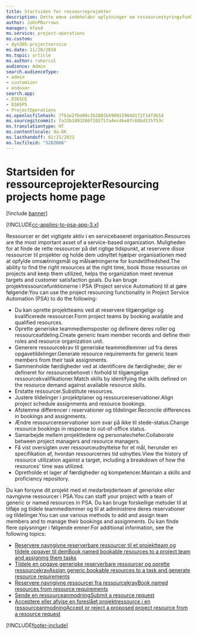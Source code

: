 ```yaml
---
title: Startsiden for ressourceprojekter
description: Dette emne indeholder oplysninger om ressourcestyringsfunktionerne i Project Service Automation (PSA) til Dynamics 365.
author: JohnPBurrows
manager: kfend
ms.service: project-operations
ms.custom:
- dyn365-projectservice
ms.date: 11/28/2018
ms.topic: article
ms.author: ruhercul
audience: Admin
search.audienceType:
- admin
- customizer
- enduser
search.app:
- D365CE
- D365PS
- ProjectOperations
ms.openlocfilehash: 7fb1e2fbe08c3b2885b690915904d172f14fdb54
ms.sourcegitcommit: fa32b1893286f20271fa4ec4be8fc68bd135f53c
ms.translationtype: HT
ms.contentlocale: da-DK
ms.lasthandoff: 02/15/2021
ms.locfileid: "5282866"
---
```

# <a name="resourcing-projects-home-page"></a><span data-ttu-id="cc2f1-103">Startsiden for ressourceprojekter</span><span class="sxs-lookup"><span data-stu-id="cc2f1-103">Resourcing projects home page</span></span>

[!include [banner](../includes/psa-now-project-operations.md)]

[!INCLUDE[cc-applies-to-psa-app-3.x](../includes/cc-applies-to-psa-app-3x.md)]

<span data-ttu-id="cc2f1-104">Ressourcer er det vigtigste aktiv i en servicebaseret organisation.</span><span class="sxs-lookup"><span data-stu-id="cc2f1-104">Resources are the most important asset of a service-based organization.</span></span> <span data-ttu-id="cc2f1-105">Muligheden for at finde de rette ressourcer på det rigtige tidspunkt, at reservere disse ressourcer til projekter og holde dem udnyttet hjælper organisationen med at opfylde omsætningsmål og målsætningerne for kundetilfredshed.</span><span class="sxs-lookup"><span data-stu-id="cc2f1-105">The ability to find the right resources at the right time, book those resources on projects and keep them utilized, helps the organization meet revenue targets and customer satisfaction goals.</span></span> <span data-ttu-id="cc2f1-106">Du kan bruge projektressourcefunktionerne i PSA (Project service Automation) til at gøre følgende:</span><span class="sxs-lookup"><span data-stu-id="cc2f1-106">You can use the project resourcing functionality in Project Service Automation (PSA) to do the following:</span></span>

- <span data-ttu-id="cc2f1-107">Du kan oprette projektteams ved at reservere tilgængelige og kvalificerede ressourcer.</span><span class="sxs-lookup"><span data-stu-id="cc2f1-107">Form project teams by booking available and qualified resources.</span></span>
- <span data-ttu-id="cc2f1-108">Oprette generiske teammedlemsposter og definere deres roller og ressourceafdeling.</span><span class="sxs-lookup"><span data-stu-id="cc2f1-108">Create generic team member records and define their roles and resource organization unit.</span></span>
- <span data-ttu-id="cc2f1-109">Generere ressourcekrav til generiske teammedlemmer ud fra deres opgavetildelinger.</span><span class="sxs-lookup"><span data-stu-id="cc2f1-109">Generate resource requirements for generic team members from their task assignments.</span></span>
- <span data-ttu-id="cc2f1-110">Sammenholde færdigheder ved at identificere de færdigheder, der er defineret for ressourcebehovet i forhold til tilgængelige ressourcekvalifikationer.</span><span class="sxs-lookup"><span data-stu-id="cc2f1-110">Match skills by identifying the skills defined on the resource demand against available resource skills.</span></span>
- <span data-ttu-id="cc2f1-111">Erstatte ressourcer.</span><span class="sxs-lookup"><span data-stu-id="cc2f1-111">Substitute resources.</span></span>
- <span data-ttu-id="cc2f1-112">Justere tildelinger i projektplaner og ressourcereservationer.</span><span class="sxs-lookup"><span data-stu-id="cc2f1-112">Align project schedule assignments and resource bookings.</span></span>
- <span data-ttu-id="cc2f1-113">Afstemme differencer i reservationer og tildelinger.</span><span class="sxs-lookup"><span data-stu-id="cc2f1-113">Reconcile differences in bookings and assignments.</span></span>
- <span data-ttu-id="cc2f1-114">Ændre ressourcereservationer som svar på ikke til stede-status.</span><span class="sxs-lookup"><span data-stu-id="cc2f1-114">Change resource bookings in response to out-of-office status.</span></span>
- <span data-ttu-id="cc2f1-115">Samarbejde mellem projektledere og personalechefer.</span><span class="sxs-lookup"><span data-stu-id="cc2f1-115">Collaborate between project managers and resource managers.</span></span>
- <span data-ttu-id="cc2f1-116">Få vist oversigten over ressourceudnyttelse for et mål, herunder en specifikation af, hvordan ressourcernes tid udnyttes.</span><span class="sxs-lookup"><span data-stu-id="cc2f1-116">View the history of resource utilization against a target, including a breakdown of how the resources' time was utilized.</span></span>
- <span data-ttu-id="cc2f1-117">Opretholde et lager af færdigheder og kompetencer.</span><span class="sxs-lookup"><span data-stu-id="cc2f1-117">Maintain a skills and proficiency repository.</span></span>


<span data-ttu-id="cc2f1-118">Du kan forsyne dit projekt med et medarbejderteam af generiske eller navngivne ressourcer i PSA.</span><span class="sxs-lookup"><span data-stu-id="cc2f1-118">You can staff your project with a team of generic or named resources in PSA.</span></span> <span data-ttu-id="cc2f1-119">Du kan bruge forskellige metoder til at tilføje og tildele teammedlemmer og til at administrere deres reservationer og tildelinger.</span><span class="sxs-lookup"><span data-stu-id="cc2f1-119">You can use various methods to add and assign team members and to manage their bookings and assignments.</span></span> <span data-ttu-id="cc2f1-120">Du kan finde flere oplysninger i følgende emner:</span><span class="sxs-lookup"><span data-stu-id="cc2f1-120">For additional information, see the following topics:</span></span>

- [<span data-ttu-id="cc2f1-121">Reservere navngivne reserverbare ressourcer til et projektteam og tildele opgaver til dem</span><span class="sxs-lookup"><span data-stu-id="cc2f1-121">Book named bookable resources to a project team and assigning them tasks</span></span>](assign-named-bookable-resource.md)
- [<span data-ttu-id="cc2f1-122">Tildele en opgave generiske reserverbare ressourcer og oprette ressourcekrav</span><span class="sxs-lookup"><span data-stu-id="cc2f1-122">Assign generic bookable resources to a task and generate resource requirements</span></span>](assign-generic-bookable-resource.md)
- [<span data-ttu-id="cc2f1-123">Reservere navngivne ressourcer fra ressourcekrav</span><span class="sxs-lookup"><span data-stu-id="cc2f1-123">Book named resources from resource requirements</span></span>](book-named-resource.md)
- [<span data-ttu-id="cc2f1-124">Sende en ressourceanmodning</span><span class="sxs-lookup"><span data-stu-id="cc2f1-124">Submit a resource request</span></span>](submit-resource-request.md)
- [<span data-ttu-id="cc2f1-125">Acceptere eller afvise en foreslået projektressource i en ressourceanmodning</span><span class="sxs-lookup"><span data-stu-id="cc2f1-125">Accept or reject a proposed project resource from a resource request</span></span>](accept-reject-proposed-resource.md)


[!INCLUDE[footer-include](../includes/footer-banner.md)]